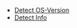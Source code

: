 
- [Detect OS-Version](https://ecs-support.github.io/KM/Lab/job/detect-os/detect_os_version.html)
- [Detect Info](https://ecs-support.github.io/KM/Lab/job/detect-os/detect_info.html)

